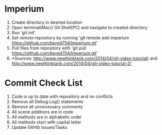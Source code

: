 # Imperium

1. Create directory in desired location
2. Open terminal(Mac)/ Git Shell(PC) and navigate to created directory
3. Run 'git init'
4. Set remote repository by running 'git remote add imperium https://github.com/bpred754/Imperium.git'
6. Pull files from repository with 'git pull https://github.com/bpred754/Imperium.git'
7. *Sources: http://www.newthinktank.com/2014/04/git-video-tutorial/ and http://www.newthinktank.com/2014/04/git-video-tutorial-2/

# Commit Check List
1. Code is up to date with repository and no conflicts
2. Remove all Debug.Log() statements
3. Remove all unnecessary comments
4. All scene additions are in code
5. All methods are in alphabetic order
6. All methods start with capital letter
7. Update GitHib Issues/Tasks
